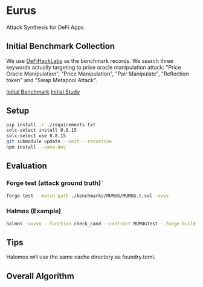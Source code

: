 # Eurus
Attack Synthesis for DeFi Apps

## Initial Benchmark Collection
We use [DeFiHackLabs](https://github.com/SunWeb3Sec/DeFiHackLabs/tree/main) as the benchmark records. We search three keywords actually targeting to price oracle manipulation attack: "Price Oracle Manipulation", "Price Manipulation", "Pair Manipulate", "Reflection token" and "Swap Metapool Attack".

[Initial Benchmark](https://docs.google.com/spreadsheets/d/1Lv_MobKl0fHEsKa3oUU9-YnTsg_f9afePEtP_zSXU1c/edit?usp=sharing)
[Initial Study](https://docs.google.com/document/d/1GLrh-LDtsVapd0acO_sXS0HsohMXxJ6p2bjj6VbaNSw/edit?usp=sharing)

## Setup
```bash
pip install -r ./requirements.txt
solc-select install 0.8.15
solc-select use 0.8.15
git submodule update --init --recursive
npm install --save-dev
```

## Evaluation
### Forge test (attack ground truth)`
```bash
forge test --match-path ./benchmarks/MUMUG/MUMUG.t.sol -vvvv
```

### Halmos (Example)
```bash
halmos -vvvvv --function check_cand --contract MUMUGTest --forge-build-out .cache --print-potential-counterexample --solver-timeout-branching 10000
```

## Tips
Halomos will use the same cache directory as foundry.toml.

## Overall Algorithm
